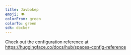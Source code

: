 ```yaml
---
title: Javbokep
emoji: 👁
colorFrom: green
colorTo: green
sdk: docker
---
```


Check out the configuration reference at https://huggingface.co/docs/hub/spaces-config-reference
